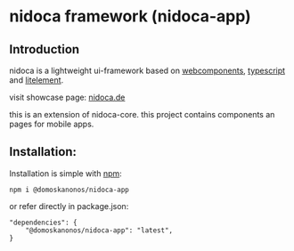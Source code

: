 # nidoca framework (nidoca-app)

## Introduction

nidoca is a lightweight ui-framework based on
[webcomponents](https://www.webcomponents.org/),
[typescript](https://www.typescriptlang.org/)
and [litelement](https://lit-element.polymer-project.org/).

visit showcase page: [nidoca.de](http://nidoca.de)

this is an extension of nidoca-core.
this project contains components an pages for mobile apps.

## Installation:

Installation is simple with [npm](https://www.npmjs.com/package/@domoskanonos/nidoca-app):

    npm i @domoskanonos/nidoca-app

or refer directly in package.json:

    "dependencies": {
        "@domoskanonos/nidoca-app": "latest",
    }

